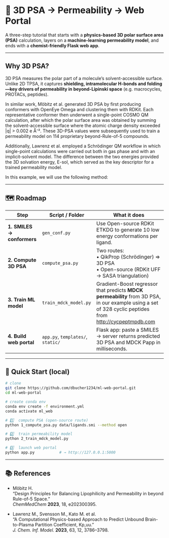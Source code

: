 # 🧪 3D PSA → Permeability → Web Portal

A three-step tutorial that starts with a **physics-based 3D polar surface area (PSA)** calculation, layers on a **machine-learning permeability model**, and ends with a **chemist-friendly Flask web app**.

---

## Why 3D PSA?

3D PSA measures the polar part of a molecule’s solvent-accessible surface. Unlike 2D TPSA, it captures **shielding, intramolecular H-bonds and folding—key drivers of permeability in beyond-Lipinski space** (e.g. macrocycles, PROTACs, peptides).

In similar work, Möbitz et al. generated 3D PSA by first producing conformers with OpenEye Omega and clustering them with RDKit. Each representative conformer then underwent a single-point COSMO QM calculation, after which the polar surface area was obtained by summing the solvent-accessible surface where the atomic charge density exceeded |q| > 0.002 e Å⁻². These 3D-PSA values were subsequently used to train a permeability model on 114 proprietary beyond-Rule-of-5 compounds.

Additionally, Lawrenz et al. employed a Schrödinger QM workflow in which single-point calculations were carried out both in gas phase and with an implicit-solvent model. The difference between the two energies provided the 3D solvation energy, E-sol, which served as the key descriptor for a trained permeability model.

In this example, we will use the following method: 

---

## 🗺 Roadmap

| Step | Script / Folder | What it does | 
|------|-----------------|-----------------|
| **1. SMILES → conformers** | `gen_conf.py` | Use Open-source RDKit ETKDG to generate 10 low energy conformations per ligand.
| **2. Compute 3D PSA** | `compute_psa.py` | Two routes:<br>• QikProp (Schrödinger) ⇒ 3D PSA<br>• Open-source (RDKit UFF → SASA triangulation) |
| **3. Train ML model** | `train_mdck_model.py` | Gradient-Boost regressor that predicts **MDCK permeability** from 3D PSA, in our example using a set of 328 cyclic peptides from http://cycpeptmpdb.com |
| **4. Build web portal** | `app.py`, `templates/`, `static/` | Flask app: paste a SMILES → server returns predicted 3D PSA and MDCK Papp in milliseconds. |

---

## 🚀 Quick Start (local)

```bash
# clone
git clone https://github.com/dbucher1234/ml-web-portal.git
cd ml-web-portal

# create conda env
conda env create -f environment.yml
conda activate ml_web

# 1️⃣  compute PSA (open-source route)
python 1_compute_psa.py data/ligands.smi --method open

# 2️⃣  train permeability model
python 2_train_mdck_model.py

# 3️⃣  launch web portal
python app.py           # → http://127.0.0.1:5000

```
---

## 📚 References

- Möbitz H.  
  “Design Principles for Balancing Lipophilicity and Permeability in beyond Rule-of-5 Space.”  
  *ChemMedChem* **2023**, 18, e202300395.
  
- Lawrenz M., Svensson M., Kato M. et al.  
  “A Computational Physics-based Approach to Predict Unbound Brain-to-Plasma Partition Coefficient, Kp,uu.”  
  *J. Chem. Inf. Model.* **2023**, 63, 12, 3786–3798.




